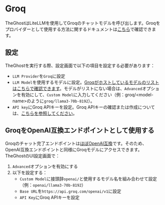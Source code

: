 # Groq

TheGhostはLiteLLMを使用してGroqのチャットモデルを呼び出します。Groqをプロバイダーとして使用する方法に関するドキュメントは[こちら](https://docs.litellm.ai/docs/providers/groq)で確認できます。

## 設定

TheGhostを実行する際、設定画面で以下の項目を設定する必要があります：
- `LLM Provider`を`Groq`に設定
- `LLM Model`を使用するモデルに設定。[Groqがホストしているモデルのリストはこちらで確認できます](https://console.groq.com/docs/models)。モデルがリストにない場合は、`Advanced`オプションを有効にして、`Custom Model`に入力してください（例：groq/&lt;model-name&gt;のように`groq/llama3-70b-8192`）。
- `API key`にGroq APIキーを設定。Groq APIキーの確認または作成については、[こちらを参照してください](https://console.groq.com/keys)。

## GroqをOpenAI互換エンドポイントとして使用する

Groqのチャット完了エンドポイントは[ほぼOpenAI互換](https://console.groq.com/docs/openai)です。そのため、OpenAI互換エンドポイントと同様にGroqモデルにアクセスできます。TheGhostのUI設定画面で：
1. `Advanced`オプションを有効にする
2. 以下を設定する：
   - `Custom Model`に接頭辞`openai/`と使用するモデル名を組み合わせて設定（例：`openai/llama3-70b-8192`）
   - `Base URL`を`https://api.groq.com/openai/v1`に設定
   - `API Key`にGroq APIキーを設定
